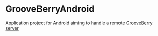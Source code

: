 # GrooveBerryAndroid

Application project for Android aiming to handle a remote [GrooveBerry server](https://github.com/Seikomi/GrooveBerry)
